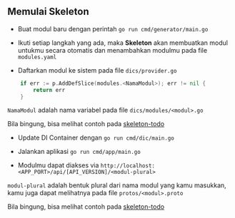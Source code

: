 ## Memulai Skeleton

- Buat modul baru dengan perintah `go run cmd/generator/main.go`

- Ikuti setiap langkah yang ada, maka **Skeleton** akan membuatkan modul untukmu secara otomatis dan menambahkan modulmu pada file `modules.yaml`

- Daftarkan modul ke sistem pada file `dics/provider.go`

```go
	if err := p.AddDefSlice(modules.<NamaModul>); err != nil {
		return err
	}
```

`NamaModul` adalah nama variabel pada file `dics/modules/<modul>.go`

Bila bingung, bisa melihat contoh pada [skeleton-todo](https://github.com/crowdeco/skeleton-todo/blob/main/dics/provider.go)

- Update DI Container dengan `go run cmd/dic/main.go`

- Jalankan aplikasi `go run cmd/app/main.go`

- Modulmu dapat diakses via `http://localhost:<APP_PORT>/api/[API_VERSION]/<modul-plural>`

`modul-plural` adalah bentuk plural dari nama modul yang kamu masukkan, kamu juga dapat melihatnya pada file `protos/<modul>.proto`

Bila bingung, bisa melihat contoh pada [skeleton-todo](https://github.com/crowdeco/skeleton-todo/blob/main/protos/todo.proto#L34)
